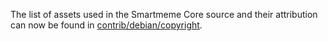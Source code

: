 The list of assets used in the Smartmeme Core source and their attribution can now be found in [contrib/debian/copyright](../contrib/debian/copyright).
